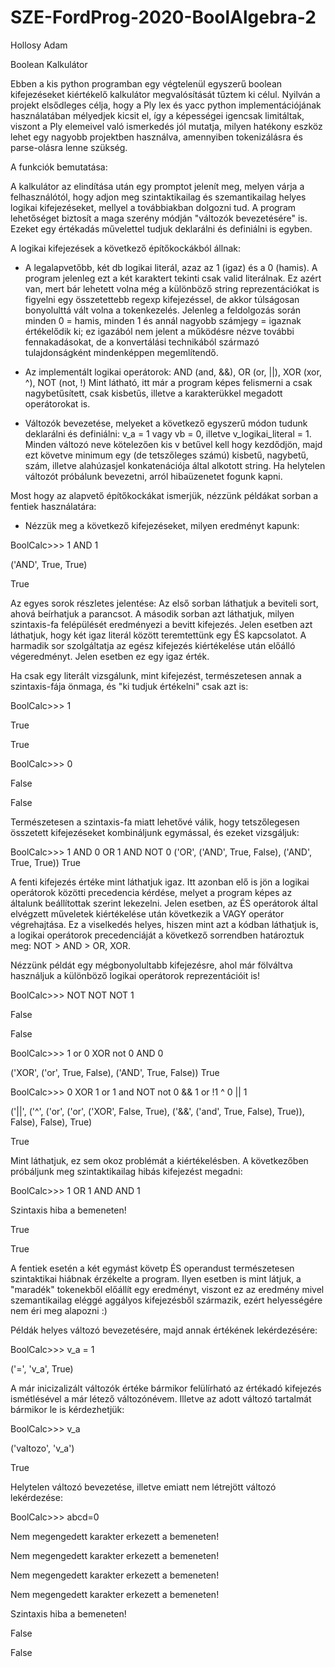 # SZE-FordProg-2020-BoolAlgebra-2
Hollosy Adam

Boolean Kalkulátor

Ebben a kis python programban egy végtelenül egyszerű boolean kifejezéseket kiértékelő kalkulátor
megvalósítását tűztem ki célul. Nyilván a projekt elsődleges célja, hogy a Ply lex és yacc python
implementációjának használatában mélyedjek kicsit el, így a képességei igencsak limitáltak,
viszont a Ply elemeivel való ismerkedés jól mutatja, milyen hatékony eszköz lehet egy nagyobb
projektben használva, amennyiben tokenizálásra és parse-olásra lenne szükség.

A funkciók bemutatása:

A kalkulátor az elindítása után egy promptot jelenít meg, melyen várja a felhasználótól, hogy
adjon meg szintaktikailag és szemantikailag helyes logikai kifejezéseket, mellyel a továbbiakban dolgozni tud. A program lehetőséget biztosít a maga szerény módján "változók bevezetésére" is. Ezeket egy
értékadás művelettel tudjuk deklarálni és definiálni is egyben.

A logikai kifejezések a következő építőkockákból állnak:

  - A legalapvetőbb, két db logikai literál, azaz az 1 (igaz) és a 0 (hamis). A program jelenleg ezt a két karaktert tekinti csak valid literálnak. Ez azért van, mert bár lehetett volna még a különböző string reprezentációkat is figyelni egy összetettebb regexp kifejezéssel, de akkor túlságosan bonyolulttá vált volna a tokenkezelés. Jelenleg a feldolgozás során minden 0 = hamis, minden 1 és annál nagyobb számjegy = igaznak értékelődik ki; ez igazából nem jelent a működésre nézve további fennakadásokat, de a konvertálási technikából származó tulajdonságként mindenképpen megemlítendő.
  
- Az implementált logikai operátorok: AND (and, &&), OR (or, ||), XOR (xor, ^), NOT (not, !)
Mint látható, itt már a program képes felismerni a csak nagybetűsített, csak kisbetűs, illetve a karakterükkel megadott operátorokat is.

- Változók bevezetése, melyeket a következő egyszerű módon tudunk deklarálni és definiálni:
v_a = 1 vagy vb = 0, illetve v_logikai_literal = 1.
Minden változó neve kötelezően kis v betűvel kell hogy kezdődjön, majd ezt követve minimum egy (de tetszőleges számú) kisbetű, nagybetű, szám, illetve alahúzasjel konkatenációja által alkotott string.
Ha helytelen változót próbálunk bevezetni, arról hibaüzenetet fogunk kapni.

Most hogy az alapvető építőkockákat ismerjük, nézzünk példákat sorban a fentiek használatára:
- Nézzük meg a következő kifejezéseket, milyen eredményt kapunk:

BoolCalc>>> 1 AND 1

('AND', True, True)

True

Az egyes sorok részletes jelentése:
Az első sorban láthatjuk a beviteli sort, ahová beírhatjuk a parancsot.
A második sorban azt láthatjuk, milyen szintaxis-fa felépülését eredményezi a bevitt kifejezés.
Jelen esetben azt láthatjuk, hogy két igaz literál között teremtettünk egy ÉS kapcsolatot.
A harmadik sor szolgáltatja az egész kifejezés kiértékelése után előálló végeredményt.
Jelen esetben ez egy igaz érték.

Ha csak egy literált vizsgálunk, mint kifejezést, természetesen annak a szintaxis-fája önmaga, és "ki tudjuk értékelni" csak azt is:

BoolCalc>>> 1

True

True


BoolCalc>>> 0

False

False

Természetesen a szintaxis-fa miatt lehetővé válik, hogy tetszőlegesen összetett kifejezéseket kombináljunk egymással, és ezeket vizsgáljuk:

BoolCalc>>> 1 AND 0 OR 1 AND NOT 0
('OR', ('AND', True, False), ('AND', True, True))
True

A fenti kifejezés értéke mint láthatjuk igaz. Itt azonban elő is jön a logikai operátorok közötti
precedencia kérdése, melyet a program képes az általunk beállítottak szerint lekezelni.
Jelen esetben, az ÉS operátorok által elvégzett műveletek kiértékelése után következik a VAGY operátor
végrehajtása. Ez a viselkedés helyes, hiszen mint azt a kódban láthatjuk is, a logikai operátorok precedenciáját a következő sorrendben határoztuk meg:
NOT > AND > OR, XOR.

Nézzünk példát egy mégbonyolultabb kifejezésre, ahol már fölváltva használjuk a különböző logikai operátorok reprezentációit is!

BoolCalc>>> NOT NOT NOT 1

False

False

BoolCalc>>> 1 or 0 XOR not 0 AND 0

('XOR', ('or', True, False), ('AND', True, False))
True

BoolCalc>>> 0 XOR 1 or 1 and NOT not 0 && 1 or !1 ^ 0 || 1


('||', ('^', ('or', ('or', ('XOR', False, True), ('&&', ('and', True, False), True)), False), False), True)

True

Mint láthatjuk, ez sem okoz problémát a kiértékelésben. A következőben próbáljunk meg szintaktikailag hibás kifejezést megadni:

BoolCalc>>> 1 OR 1 AND AND 1

Szintaxis hiba a bemeneten!

True

True

A fentiek esetén a két egymást követp ÉS operandust természetesen szintaktikai hiábnak érzékelte a program. Ilyen esetben is mint látjuk, a "maradék" tokenekből előállít egy eredményt, viszont ez az eredmény mivel szemantikailag eléggé aggályos kifejezésből származik, ezért helyességére nem éri meg alapozni :)

Példák helyes változó bevezetésére, majd annak értékének lekérdezésére:

BoolCalc>>> v_a = 1

('=', 'v_a', True)

A már inicizalizált változók értéke bármikor felülírható az értékadó kifejezés ismétlésével a már létező változónévem. Illetve az adott változó tartalmát bármikor le is kérdezhetjük:

BoolCalc>>> v_a

('valtozo', 'v_a')

True

Helytelen változó bevezetése, illetve emiatt nem létrejött változó lekérdezése:

BoolCalc>>> abcd=0

Nem megengedett karakter erkezett a bemeneten!

Nem megengedett karakter erkezett a bemeneten!

Nem megengedett karakter erkezett a bemeneten!

Nem megengedett karakter erkezett a bemeneten!

Szintaxis hiba a bemeneten!

False

False







